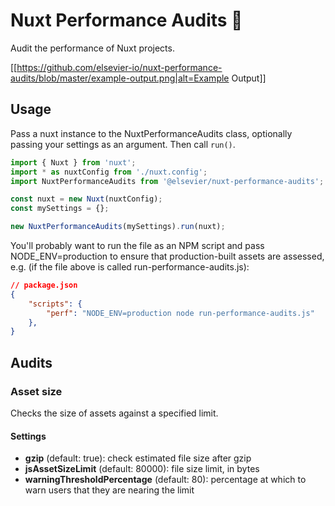 # Nuxt Performance Audits 🚀

Audit the performance of Nuxt projects.

[[https://github.com/elsevier-io/nuxt-performance-audits/blob/master/example-output.png|alt=Example Output]]

## Usage

Pass a nuxt instance to the NuxtPerformanceAudits class, optionally passing your settings as an argument. Then call `run()`.

```js
import { Nuxt } from 'nuxt';
import * as nuxtConfig from './nuxt.config';
import NuxtPerformanceAudits from '@elsevier/nuxt-performance-audits';

const nuxt = new Nuxt(nuxtConfig);
const mySettings = {};

new NuxtPerformanceAudits(mySettings).run(nuxt);
```

You'll probably want to run the file as an NPM script and pass NODE_ENV=production to ensure that production-built assets are assessed, e.g. (if the file above is called run-performance-audits.js):

```json
// package.json
{
    "scripts": {
        "perf": "NODE_ENV=production node run-performance-audits.js"
    },
}
```

## Audits

### Asset size

Checks the size of assets against a specified limit.

#### Settings

- **gzip** (default: true): check estimated file size after gzip
- **jsAssetSizeLimit** (default: 80000): file size limit, in bytes
- **warningThresholdPercentage** (default: 80): percentage at which to warn users that they are nearing the limit
